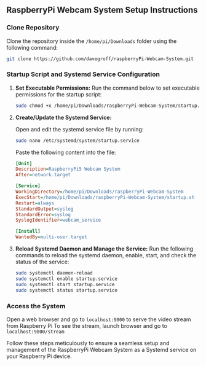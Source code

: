 ## RaspberryPi Webcam System Setup Instructions

### Clone Repository
Clone the repository inside the `/home/pi/Downloads` folder using the following command:
```bash
git clone https://github.com/davegroff/raspberryPi-Webcam-System.git
```


### Startup Script and Systemd Service Configuration

1. **Set Executable Permissions:**
   Run the command below to set executable permissions for the startup script:
   ```bash
   sudo chmod +x /home/pi/Downloads/raspberryPi-Webcam-System/startup.sh
   ```

2. **Create/Update the Systemd Service:**

   Open and edit the systemd service file by running:
   ```bash
   sudo nano /etc/systemd/system/startup.service
   ```

   Paste the following content into the file:
   ```ini
   [Unit]
   Description=RaspberryPi5 Webcam System
   After=network.target

   [Service]
   WorkingDirectory=/home/pi/Downloads/raspberryPi-Webcam-System
   ExecStart=/home/pi/Downloads/raspberryPi-Webcam-System/startup.sh
   Restart=always
   StandardOutput=syslog
   StandardError=syslog
   SyslogIdentifier=webcam_service
   
   [Install]
   WantedBy=multi-user.target
   ```

3. **Reload Systemd Daemon and Manage the Service:**
   Run the following commands to reload the systemd daemon, enable, start, and check the status of the service:
   ```bash
   sudo systemctl daemon-reload
   sudo systemctl enable startup.service
   sudo systemctl start startup.service
   sudo systemctl status startup.service
   ```

### Access the System
Open a web browser and go to `localhost:9000` to serve the video stream from Raspberry Pi
To see the stream, launch browser and go to `localhost:9000/stream`

Follow these steps meticulously to ensure a seamless setup and management of the RaspberryPi Webcam System as a Systemd service on your Raspberry Pi device.  